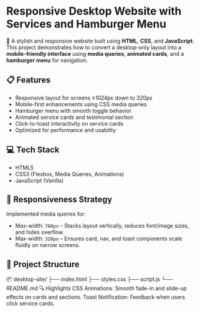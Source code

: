 # Responsive Desktop Website with Services and Hamburger Menu

🎨 A stylish and responsive website built using **HTML**, **CSS**, and **JavaScript**. This project demonstrates how to convert a desktop-only layout into a **mobile-friendly interface** using **media queries**, **animated cards**, and a **hamburger menu** for navigation.

## 📋 Features

- Responsive layout for screens ≥1024px down to 320px
- Mobile-first enhancements using CSS media queries
- Hamburger menu with smooth toggle behavior
- Animated service cards and testimonial section
- Click-to-toast interactivity on service cards
- Optimized for performance and usability

## 💻 Tech Stack

- HTML5
- CSS3 (Flexbox, Media Queries, Animations)
- JavaScript (Vanilla)

## 📱 Responsiveness Strategy

Implemented media queries for:
- Max-width: `768px` – Stacks layout vertically, reduces font/image sizes, and hides overflow.
- Max-width: `320px` – Ensures card, nav, and toast components scale fluidly on narrow screens.

## 📁 Project Structure

📦 desktop-site/
├── index.html
├── styles.css
├── script.js 
└── README.md 
🔍 Highlights
CSS Animations: Smooth fade-in and slide-up effects on cards and sections.
Toast Notification: Feedback when users click service cards.
